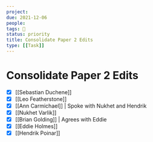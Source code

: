 ```yaml
---
project:
due: 2021-12-06
people:
tags: 🧨
status: priority
title: Consolidate Paper 2 Edits
type: [[Task]]
---
```


# Consolidate Paper 2 Edits

- [x] [[Sebastian Duchene]]
- [x] [[Leo Featherstone]]
- [x] [[Ann Carmichael]] | Spoke with Nukhet and Hendrik
- [x] [[Nukhet Varlik]]
- [x] [[Brian Golding]] | Agrees with Eddie
- [x] [[Eddie Holmes]]
- [x] [[Hendrik Poinar]]